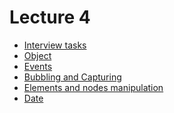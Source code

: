 <h1>
    Lecture 4
</h1>

<ul>
    <li>
        <a href="./01.md">Interview tasks</a>
    </li>
    <li>
        <a href="./02.md">Object</a>
    </li>
    <li>
        <a href="./03.md">Events</a>
    </li>
    <li>
        <a href="./04.md">Bubbling and Capturing</a>
    </li>
    <li>
        <a href="./05.md">Elements and nodes manipulation</a>
    </li>
    <li>
        <a href="./06.md">Date</a>
    </li>
</ul>
